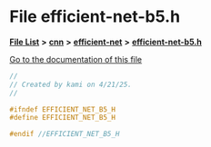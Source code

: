 

# File efficient-net-b5.h

[**File List**](files.md) **>** [**cnn**](dir_40be95ab8912b8deac694fbe2f8f2654.md) **>** [**efficient-net**](dir_430257895ecd3668c9128fdd3dfcb853.md) **>** [**efficient-net-b5.h**](efficient-net-b5_8h.md)

[Go to the documentation of this file](efficient-net-b5_8h.md)


```C++
//
// Created by kami on 4/21/25.
//

#ifndef EFFICIENT_NET_B5_H
#define EFFICIENT_NET_B5_H

#endif //EFFICIENT_NET_B5_H
```


